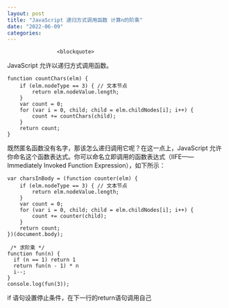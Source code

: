 ```yaml
---
layout: post
title: "JavaScript 递归方式调用函数 计算n的阶乘"
date: "2022-06-09"
categories: 
---
```


                    <blockquote> 
 <p>JavaScript 允许以递归方式调用函数。</p> 
 <pre><code class="language-javascript">function countChars(elm) {
    if (elm.nodeType == 3) { // 文本节点
        return elm.nodeValue.length;
    }
    var count = 0;
    for (var i = 0, child; child = elm.childNodes[i]; i++) {
        count += countChars(child);
    }
    return count;
}
</code></pre> 
 <p>既然匿名函数没有名字，那该怎么递归调用它呢？在这一点上，JavaScript 允许你命名这个函数表达式。你可以命名立即调用的函数表达式（IIFE——Immediately Invoked Function Expression），如下所示：</p> 
 <pre><code class="language-javascript">var charsInBody = (function counter(elm) {
    if (elm.nodeType == 3) { // 文本节点
        return elm.nodeValue.length;
    }
    var count = 0;
    for (var i = 0, child; child = elm.childNodes[i]; i++) {
        count += counter(child);
    }
    return count;
})(document.body);
</code></pre> 
</blockquote> 
<pre><code class="language-javascript"> /* 求阶乘 */
function fun(n) {
  if (n == 1) return 1
  return fun(n - 1) * n
  i--;
}
console.log(fun(3));</code></pre> 
<p>if 语句设置停止条件，在下一行的return语句调用自己</p> 
<p></p>
                

